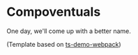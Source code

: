 # Compoventuals

One day, we'll come up with a better name.

(Template based on [ts-demo-webpack](https://github.com/rauschma/ts-demo-webpack))
